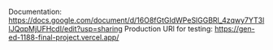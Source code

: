 Documentation: https://docs.google.com/document/d/16O8fGtGIdWPeSlGGBRl_4zqwy7YT3llJQqpMjUFHcdI/edit?usp=sharing
Production URl for testing: https://gen-ed-1188-final-project.vercel.app/
